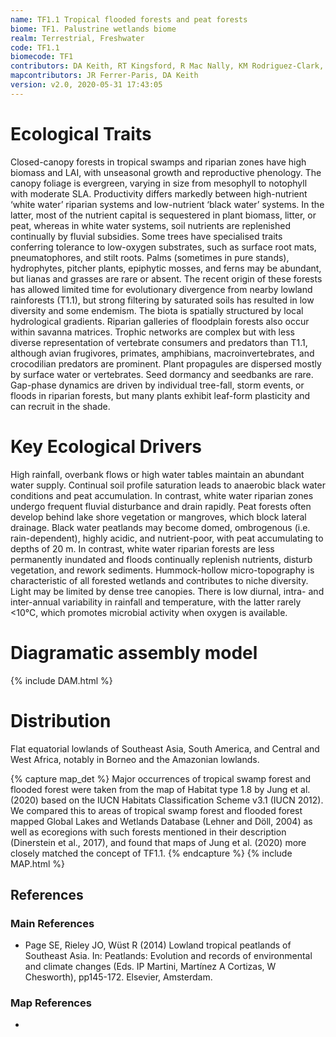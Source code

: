 ```yaml
---
name: TF1.1 Tropical flooded forests and peat forests
biome: TF1. Palustrine wetlands biome
realm: Terrestrial, Freshwater
code: TF1.1
biomecode: TF1
contributors: DA Keith, RT Kingsford, R Mac Nally, KM Rodriguez-Clark, A Etter
mapcontributors: JR Ferrer-Paris, DA Keith
version: v2.0, 2020-05-31 17:43:05
---
```

# Ecological Traits
 
Closed-canopy forests in tropical swamps and riparian zones have high biomass and LAI, with unseasonal growth and reproductive phenology. The canopy foliage is evergreen, varying in size from mesophyll to notophyll with moderate SLA. Productivity differs markedly between high-nutrient ‘white water’ riparian systems and low-nutrient ‘black water’ systems. In the latter, most of the nutrient capital is sequestered in plant biomass, litter, or peat, whereas in white water systems, soil nutrients are replenished continually by fluvial subsidies. Some trees have specialised traits conferring tolerance to low-oxygen substrates, such as surface root mats, pneumatophores, and stilt roots. Palms (sometimes in pure stands), hydrophytes, pitcher plants, epiphytic mosses, and ferns may be abundant, but lianas and grasses are rare or absent. The recent origin of these forests has allowed limited time for evolutionary divergence from nearby lowland rainforests (T1.1), but strong filtering by saturated soils has resulted in low diversity and some endemism. The biota is spatially structured by local hydrological gradients. Riparian galleries of floodplain forests also occur within savanna matrices. Trophic networks are complex but with less diverse representation of vertebrate consumers and predators than T1.1, although avian frugivores, primates, amphibians, macroinvertebrates, and crocodilian predators are prominent. Plant propagules are dispersed mostly by surface water or vertebrates. Seed dormancy and seedbanks are rare. Gap-phase dynamics are driven by individual tree-fall, storm events, or floods in riparian forests, but many plants exhibit leaf-form plasticity and can recruit in the shade.
 
# Key Ecological Drivers
 
High rainfall, overbank flows or high water tables maintain an abundant water supply. Continual soil profile saturation leads to anaerobic black water conditions and peat accumulation. In contrast, white water riparian zones undergo frequent fluvial disturbance and drain rapidly. Peat forests often develop behind lake shore vegetation or mangroves, which block lateral drainage. Black water peatlands may become domed, ombrogenous (i.e. rain-dependent), highly acidic, and nutrient-poor, with peat accumulating to depths of 20 m. In contrast, white water riparian forests are less permanently inundated and floods continually replenish nutrients, disturb vegetation, and rework sediments. Hummock-hollow micro-topography is characteristic of all forested wetlands and contributes to niche diversity. Light may be limited by dense tree canopies. There is low diurnal, intra- and inter-annual variability in rainfall and temperature, with the latter rarely <10°C, which promotes microbial activity when oxygen is available.
 
# Diagramatic assembly model
 
{% include DAM.html %}
 
# Distribution
 
Flat equatorial lowlands of Southeast Asia, South America, and Central and West Africa, notably in Borneo and the Amazonian lowlands.

{% capture map_det %}
Major occurrences of tropical swamp forest and flooded forest were taken from the map of Habitat type 1.8 by Jung et al. (2020) based on the IUCN Habitats Classification Scheme v3.1 (IUCN 2012). We compared this to areas of tropical swamp forest and flooded forest mapped Global Lakes and Wetlands Database (Lehner and Döll, 2004) as well as ecoregions with such forests mentioned in their description (Dinerstein et al., 2017), and found that maps of Jung et al. (2020) more closely matched the concept of TF1.1.
{% endcapture %}
{% include MAP.html %}

## References
### Main References
* Page SE, Rieley JO, Wüst R (2014) Lowland tropical peatlands of Southeast Asia. In: Peatlands: Evolution and records of environmental and climate changes (Eds. IP Martini, Martínez A Cortizas, W Chesworth), pp145-172. Elsevier, Amsterdam. 
### Map References
* 
